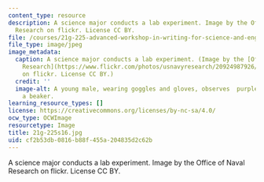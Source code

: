 ```yaml
---
content_type: resource
description: A science major conducts a lab experiment. Image by the Office of Naval
  Research on flickr. License CC BY.
file: /courses/21g-225-advanced-workshop-in-writing-for-science-and-engineering-els-spring-2016/cf2b53db0816b88f455a204835d2c62b_21g-225s16.jpg
file_type: image/jpeg
image_metadata:
  caption: A science major conducts a lab experiment. (Image by the [Office of Naval
    Research](https://www.flickr.com/photos/usnavyresearch/20924987926/in/photolist-xT52TU-FhVheA-A8azgy-FkdWxn-Jfctka-F9x44A-Envuxs-HqM7ks-HqM7fs-JcWeZW-ESDVwm-JfcthK-Jfctaa-A9i5kb-ESEnEd-JmRvEx-ESEpdU-JmRvfV-Jfctb2-ESDXiC-HqM7j5-JmRvhP-F9x8d7-FhVmHf-Jfctut-JmRvdF-Jfctgc-Jfcs1g-JiMU9C-FkdZpV-JmRvC8-JmRvya-JmRvsP-HqM76Q-F9xxvq-F9xvEG-ESEhzJ-Fke1oi-JfctsK-Jfct7p-JmRv3v-HqM6Yq-EnvXGh-ESEiMU-ESDX9u-Envwpo-JfctvF-Jfct3g-FkenPV-FhVGpE)
    on flickr. License CC BY.)
  credit: ''
  image-alt: A young male, wearing goggles and gloves, observes  purple liquid in
    a beaker.
learning_resource_types: []
license: https://creativecommons.org/licenses/by-nc-sa/4.0/
ocw_type: OCWImage
resourcetype: Image
title: 21g-225s16.jpg
uid: cf2b53db-0816-b88f-455a-204835d2c62b
---
```

A science major conducts a lab experiment. Image by the Office of Naval Research on flickr. License CC BY.